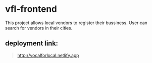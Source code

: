 # vfl-frontend
This project allows local vendors to register their bussiness. User can search for vendors in their cities.
## deployment link:
> http://vocalforlocal.netlify.app
